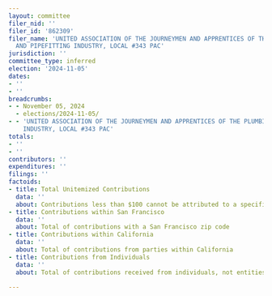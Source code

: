 ```yaml
---
layout: committee
filer_nid: ''
filer_id: '862309'
filer_name: 'UNITED ASSOCIATION OF THE JOURNEYMEN AND APPRENTICES OF THE PLUMBING
  AND PIPEFITTING INDUSTRY, LOCAL #343 PAC'
jurisdiction: ''
committee_type: inferred
election: '2024-11-05'
dates:
- ''
- ''
breadcrumbs:
- - November 05, 2024
  - elections/2024-11-05/
- - 'UNITED ASSOCIATION OF THE JOURNEYMEN AND APPRENTICES OF THE PLUMBING AND PIPEFITTING
    INDUSTRY, LOCAL #343 PAC'
totals:
- ''
- ''
contributors: ''
expenditures: ''
filings: ''
factoids:
- title: Total Unitemized Contributions
  data: ''
  about: Contributions less than $100 cannot be attributed to a specific individual
- title: Contributions within San Francisco
  data: ''
  about: Total of contributions with a San Francisco zip code
- title: Contributions within California
  data: ''
  about: Total of contributions from parties within California
- title: Contributions from Individuals
  data: ''
  about: Total of contributions received from individuals, not entities

---
```


